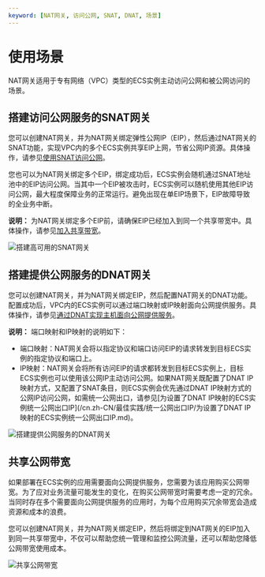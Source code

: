 ```yaml
---
keyword: [NAT网关, 访问公网, SNAT, DNAT, 场景]
---
```


# 使用场景

NAT网关适用于专有网络（VPC）类型的ECS实例主动访问公网和被公网访问的场景。

## 搭建访问公网服务的SNAT网关

您可以创建NAT网关，并为NAT网关绑定弹性公网IP（EIP），然后通过NAT网关的SNAT功能，实现VPC内的多个ECS实例共享EIP上网，节省公网IP资源。具体操作，请参见[使用SNAT访问公网](/cn.zh-CN/快速入门/使用SNAT访问公网.md)。

您也可以为NAT网关绑定多个EIP，绑定成功后，ECS实例会随机通过SNAT地址池中的EIP访问公网。当其中一个EIP被攻击时，ECS实例可以随机使用其他EIP访问公网，最大程度保障业务的正常运行。避免出现在单EIP场景下，EIP故障导致的全业务中断。

**说明：** 为NAT网关绑定多个EIP前，请确保EIP已经加入到同一个共享带宽中。具体操作，请参见[加入共享带宽](/cn.zh-CN/用户指南/管理按量计费实例/加入共享带宽.md)。

![搭建高可用的SNAT网关](https://static-aliyun-doc.oss-accelerate.aliyuncs.com/assets/img/zh-CN/6454114061/p178147.png)

## 搭建提供公网服务的DNAT网关

您可以创建NAT网关，并为NAT网关绑定EIP，然后配置NAT网关的DNAT功能。配置成功后，VPC内的ECS实例可以通过端口映射或IP映射面向公网提供服务。具体操作，请参见[通过DNAT实现主机面向公网提供服务](/cn.zh-CN/快速入门/通过DNAT实现主机面向公网提供服务.md)。

**说明：** 端口映射和IP映射的说明如下：

-   端口映射：NAT网关会将以指定协议和端口访问EIP的请求转发到目标ECS实例的指定协议和端口上。
-   IP映射：NAT网关会将所有访问EIP的请求都转发到目标ECS实例上，目标ECS实例也可以使用该公网IP主动访问公网。如果NAT网关既配置了DNAT IP映射方式，又配置了SNAT条目，则ECS实例会优先通过DNAT IP映射方式的公网IP访问公网，如需统一公网出口，请参见[为设置了DNAT IP映射的ECS实例统一公网出口IP](/cn.zh-CN/最佳实践/统一公网出口IP/为设置了DNAT IP映射的ECS实例统一公网出口IP.md)。

![搭建提供公网服务的DNAT网关](https://static-aliyun-doc.oss-accelerate.aliyuncs.com/assets/img/zh-CN/1891114061/p178148.png)

## 共享公网带宽

如果部署在ECS实例的应用需要面向公网提供服务，您需要为该应用购买公网带宽。为了应对业务流量可能发生的变化，在购买公网带宽时需要考虑一定的冗余。当同时存在多个需要面向公网提供服务的应用时，为每个应用购买冗余带宽会造成资源和成本的浪费。

您可以创建NAT网关，并为NAT网关绑定EIP，然后将绑定到NAT网关的EIP加入到同一共享带宽中，不仅可以帮助您统一管理和监控公网流量，还可以帮助您降低公网带宽使用成本。

![共享公网带宽](https://static-aliyun-doc.oss-accelerate.aliyuncs.com/assets/img/zh-CN/8254656161/p178151.png)

